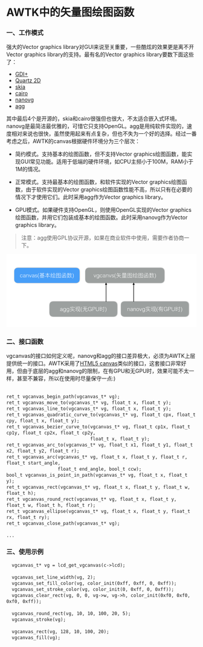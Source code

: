 # AWTK中的矢量图绘图函数

### 一、工作模式

强大的Vector graphics library对GUI来说至关重要，一些酷炫的效果更是离不开Vector graphics library的支持。最有名的Vector graphics library要数下面这些了：

* [GDI+](https://msdn.microsoft.com/en-us/library/ms533798(v=VS.85).aspx)
* [Quartz 2D](https://developer.apple.com/library/content/documentation/GraphicsImaging/Conceptual/drawingwithquartz2d/dq_overview/dq_overview.html)
* [skia](https://skia.org/)
* [cairo](https://www.cairographics.org/)
* [nanovg](https://github.com/memononen/nanovg)
* [agg](http://www.antigrain.com/)

其中最后4个是开源的，skia和cairo很强但也很大，不太适合嵌入式环境。nanovg是最简洁最优雅的，可惜它只支持OpenGL。agg是用纯软件实现的，速度相对来说也很快，虽然使用起来有点复杂，但也不失为一个好的选择。经过一番考虑之后，AWTK的canvas根据硬件环境分为三个层次：

* 简约模式。支持基本的绘图函数，但不支持Vector graphics绘图函数，能实现GUI常见功能。适用于低端的硬件环境，如CPU主频小于100M，RAM小于1M的情况。

* 正常模式。支持最基本的绘图函数，和软件实现的Vector graphics绘图函数，由于软件实现的Vector graphics绘图函数性能不高，所以只有在必要的情况下才使用它们。此时采用agg作为Vector graphics library。

* GPU模式。如果硬件支持OpenGL，则使用OpenGL实现的Vector graphics绘图函数，并用它们包装成基本的绘图函数。此时采用nanovg作为Vector graphics library。

> 注意：agg使用GPL协议开源，如果在商业软件中使用，需要作者协商一下。

![](images/canvas.png)

### 二、接口函数

vgcanvas的接口如何定义呢，nanovg和agg的接口差异极大，必须为AWTK上层提供统一的接口。AWTK采用了[HTML5 canvas](http://www.w3school.com.cn/tags/html_ref_canvas.asp)类似的接口，这套接口非常好用，但由于底层的agg和nanovg的限制，在有GPU和无GPU时，效果可能不太一样，甚至不兼容，所以在使用时尽量保守一点:)

```

ret_t vgcanvas_begin_path(vgcanvas_t* vg);
ret_t vgcanvas_move_to(vgcanvas_t* vg, float_t x, float_t y); 
ret_t vgcanvas_line_to(vgcanvas_t* vg, float_t x, float_t y); 
ret_t vgcanvas_quadratic_curve_to(vgcanvas_t* vg, float_t cpx, float_t cpy, float_t x, float_t y); 
ret_t vgcanvas_bezier_curve_to(vgcanvas_t* vg, float_t cp1x, float_t cp1y, float_t cp2x, float_t cp2y,
                               float_t x, float_t y); 
ret_t vgcanvas_arc_to(vgcanvas_t* vg, float_t x1, float_t y1, float_t x2, float_t y2, float_t r); 
ret_t vgcanvas_arc(vgcanvas_t* vg, float_t x, float_t y, float_t r, float_t start_angle,
                   float_t end_angle, bool_t ccw);
bool_t vgcanvas_is_point_in_path(vgcanvas_t* vg, float_t x, float_t y); 
ret_t vgcanvas_rect(vgcanvas_t* vg, float_t x, float_t y, float_t w, float_t h); 
ret_t vgcanvas_round_rect(vgcanvas_t* vg, float_t x, float_t y, float_t w, float_t h, float_t r); 
ret_t vgcanvas_ellipse(vgcanvas_t* vg, float_t x, float_t y, float_t rx, float_t ry);
ret_t vgcanvas_close_path(vgcanvas_t* vg);

...

```

### 三、使用示例

```
  vgcanvas_t* vg = lcd_get_vgcanvas(c->lcd);

  vgcanvas_set_line_width(vg, 2); 
  vgcanvas_set_fill_color(vg, color_init(0xff, 0xff, 0, 0xff));
  vgcanvas_set_stroke_color(vg, color_init(0, 0xff, 0, 0xff));
  vgcanvas_clear_rect(vg, 0, 0, vg->w, vg->h, color_init(0xf0, 0xf0, 0xf0, 0xff));
  
  vgcanvas_round_rect(vg, 10, 10, 100, 20, 5); 
  vgcanvas_stroke(vg);

  vgcanvas_rect(vg, 128, 10, 100, 20);
  vgcanvas_fill(vg);
```

